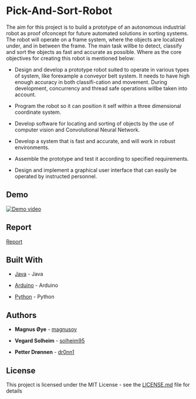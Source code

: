 # Pick-And-Sort-Robot

The aim for this project is to build a prototype of an autonomous industrial robot as proof ofconcept for future automated solutions in sorting systems. The robot will operate on a frame system,  where the objects are localized under,  and in between the frame. The main task willbe to detect,  classify and sort the objects as fast and accurate as possible.  Where as the core objectives for creating this robot is mentioned below:

- Design and develop a prototype robot suited to operate in various types of system, like forexample a conveyor belt system.  It needs to have high enough accuracy in both classifi-cation and movement. During development, concurrency and thread safe operations willbe taken into account.

- Program the robot so it can position it self within a three dimensional coordinate system.

- Develop  software  for  locating  and  sorting  of  objects  by  the  use  of computer  vision and Convolutional Neural Network.

- Develop a system that is fast and accurate, and will work in robust environments.

- Assemble the prototype and test it according to specified requirements.

- Design and implement a graphical user interface that can easily be operated by instructed personnel.


## Demo

[![Demo video](https://img.youtube.com/vi/HOWtKFNFNDA/0.jpg)](https://www.youtube.com/watch?v=HOWtKFNFNDA)


## Report

[Report](https://github.com/magnusoy/Pick-And-Sort-Robot/blob/master/resources/Pick_and_Sort_Robot.pdf)


## Built With

* [Java](https://www.oracle.com/technetwork/java/javase/downloads/jdk8-downloads-2133151.html) - Java

* [Arduino](https://www.arduino.cc/) - Arduino

* [Python](https://www.python.org/) - Python


## Authors

* **Magnus Øye** - [magnusoy](https://github.com/magnusoy)

* **Vegard Solheim** - [solheim95](https://github.com/solheim95)

* **Petter Drønnen** - [dr0nn1](https://github.com/dr0nn1)


## License

This project is licensed under the MIT License - see the [LICENSE.md](https://github.com/magnusoy/Pick-And-Sort-Robot/blob/master/LICENSE) file for details